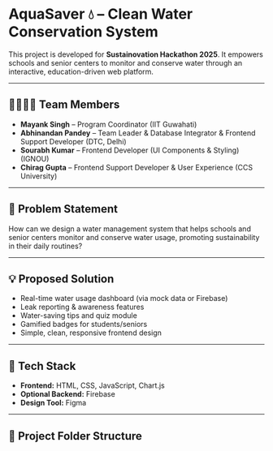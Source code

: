 # AquaSaver 💧 – Clean Water Conservation System

This project is developed for **Sustainovation Hackathon 2025**. It empowers schools and senior centers to monitor and conserve water through an interactive, education-driven web platform.

---

## 👨‍👩‍👧‍👦 Team Members

- **Mayank Singh** – Program Coordinator (IIT Guwahati)
- **Abhinandan Pandey** – Team Leader & Database Integrator & Frontend Support Developer (DTC, Delhi)
- **Sourabh Kumar** – Frontend Developer (UI Components & Styling) (IGNOU)
- **Chirag Gupta** – Frontend Support Developer & User Experience (CCS University)

---

## 📌 Problem Statement

How can we design a water management system that helps schools and senior centers monitor and conserve water usage, promoting sustainability in their daily routines?

---

## 💡 Proposed Solution

- Real-time water usage dashboard (via mock data or Firebase)
- Leak reporting & awareness features
- Water-saving tips and quiz module
- Gamified badges for students/seniors
- Simple, clean, responsive frontend design

---

## 🧩 Tech Stack

- **Frontend:** HTML, CSS, JavaScript, Chart.js  
- **Optional Backend:** Firebase  
- **Design Tool:** Figma

---

## 📁 Project Folder Structure

